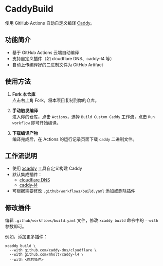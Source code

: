 # CaddyBuild

使用 GitHub Actions 自动自定义编译 [Caddy](https://caddyserver.com/)。

## 功能简介

- 基于 GitHub Actions 云端自动编译
- 支持自定义插件（如 cloudflare DNS、caddy-l4 等）
- 自动上传编译好的二进制文件为 GitHub Artifact

## 使用方法

1. **Fork 本仓库**  
   点击右上角 Fork，将本项目复制到你的仓库。

2. **手动触发编译**  
   进入你的仓库，点击 `Actions`，选择 `Build Custom Caddy` 工作流，点击 `Run workflow` 即可开始编译。

3. **下载编译产物**  
   编译完成后，在 Actions 的运行记录页面下载 `caddy` 二进制文件。

## 工作流说明

- 使用 [xcaddy](https://github.com/caddyserver/xcaddy) 工具自定义构建 Caddy
- 默认集成插件：
  - [cloudflare DNS](https://github.com/caddy-dns/cloudflare)
  - [caddy-l4](https://github.com/mholt/caddy-l4)
- 可根据需要修改 `.github/workflows/build.yaml` 添加或删除插件

## 修改插件

编辑 `.github/workflows/build.yaml` 文件，修改 `xcaddy build` 命令中的 `--with` 参数即可。

例如，添加更多插件：

```
xcaddy build \
  --with github.com/caddy-dns/cloudflare \
  --with github.com/mholt/caddy-l4 \
  --with <你的插件>
```